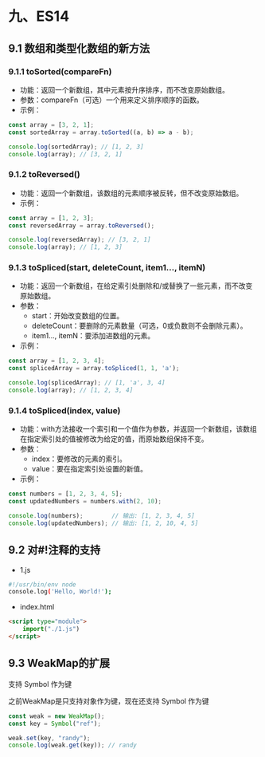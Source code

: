 # 九、ES14

## 9.1 数组和类型化数组的新方法
### 9.1.1 toSorted(compareFn)

- 功能：返回一个新数组，其中元素按升序排序，而不改变原始数组。
- 参数：compareFn（可选）一个用来定义排序顺序的函数。
- 示例‌：
```js
const array = [3, 2, 1];
const sortedArray = array.toSorted((a, b) => a - b);

console.log(sortedArray); // [1, 2, 3]
console.log(array); // [3, 2, 1]
```

### 9.1.2 toReversed()
- 功能：返回一个新数组，该数组的元素顺序被反转，但不改变原始数组。
- 示例：

```js
const array = [1, 2, 3];
const reversedArray = array.toReversed();

console.log(reversedArray); // [3, 2, 1]
console.log(array); // [1, 2, 3]
```

### 9.1.3 toSpliced(start, deleteCount, item1..., itemN)

- 功能：返回一个新数组，在给定索引处删除和/或替换了一些元素，而不改变原始数组。
- 参数：
    - start：开始改变数组的位置。
    - deleteCount：要删除的元素数量（可选，0或负数则不会删除元素）。
    - item1..., itemN：要添加进数组的元素。
- 示例：

```js
const array = [1, 2, 3, 4];
const splicedArray = array.toSpliced(1, 1, 'a');

console.log(splicedArray); // [1, 'a', 3, 4]
console.log(array); // [1, 2, 3, 4]
```

### 9.1.4 toSpliced(index, value)
- 功能：with方法接收一个索引和一个值作为参数，并返回一个新数组，该数组在指定索引处的值被修改为给定的值，而原始数组保持不变。
- 参数：
    - index：要修改的元素的索引。
    - value：要在指定索引处设置的新值。‌
- 示例：

```js
const numbers = [1, 2, 3, 4, 5];
const updatedNumbers = numbers.with(2, 10);

console.log(numbers);        // 输出: [1, 2, 3, 4, 5]
console.log(updatedNumbers); // 输出: [1, 2, 10, 4, 5]
```

## 9.2 对#!注释的支持

- 1.js

```sh
#!/usr/bin/env node
console.log('Hello, World!');
```

- index.html

```html
<script type="module">
    import("./1.js")
</script>
```

## 9.3 WeakMap的扩展

支持 Symbol 作为键

之前WeakMap是只支持对象作为键，现在还支持 Symbol 作为键

```js
const weak = new WeakMap();
const key = Symbol("ref");

weak.set(key, "randy");
console.log(weak.get(key)); // randy
```

